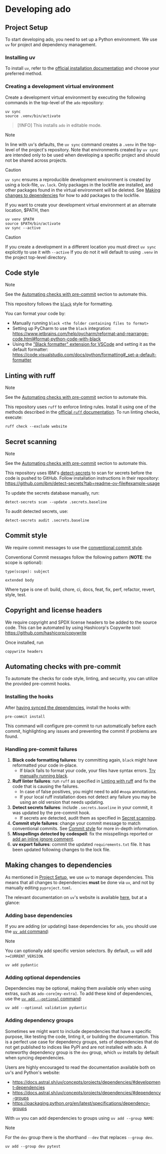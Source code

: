 # Developing ado

## Project Setup

To start developing ado, you need to set up a Python environment. We use `uv` for project and dependency management.

### Installing uv

To install `uv`, refer to
the [official installation documentation](https://docs.astral.sh/uv/getting-started/installation/#installing-uv) and
choose your preferred method.

### Creating a development virtual environment

Create a development virtual environment by executing the following commands in the top-level of the `ado` repository:

```commandline
uv sync
source .venv/bin/activate
```

> [!INFO]
> This installs `ado` in editable mode.

> [!NOTE]
> In line with uv's defaults, the `uv sync` command creates a `.venv` in the top-level of the project's repository.
> Note that environments created by `uv sync` are intended only to be used when developing a specific project and should not be shared across projects.

> [!CAUTION]
> `uv sync` ensures a reproducible development environment is created by using a lock-file, `uv.lock`.
>  Only packages in the lockfile are installed, and other packages found in the virtual environment will be deleted.
>  See [Making changes to dependencies](#making-changes-to-dependencies) for how to add packages to the lockfile.

If you want to create your development virtual environment at an alternate location, $PATH, then 
```commandline
uv venv $PATH
source $PATH/bin/activate
uv sync --active
```
> [!CAUTION]
> If you create a development in a different location you must direct `uv sync` explicitly to use it with `--active`
> If you do not it will default to using `.venv` in the project top-level directory. 


## Code style

> [!NOTE]  
> See the [Automating checks with pre-commit](#automating-checks-with-pre-commit) section to automate this.

This repository follows the [`black`](https://black.readthedocs.io/en/stable/) style for formatting. 

You can format your code by:

- Manually running `black <the folder containing files to format>`
- Setting up PyCharm to use the `black`
  integration: https://www.jetbrains.com/help/pycharm/reformat-and-rearrange-code.html#format-python-code-with-black
- Using
  the ["Black formatter" extension for VSCode](https://marketplace.visualstudio.com/items?itemName=ms-python.black-formatter)
  and setting it as the default formatter: https://code.visualstudio.com/docs/python/formatting#_set-a-default-formatter

## Linting with ruff

> [!NOTE]  
> See the [Automating checks with pre-commit](#automating-checks-with-pre-commit) section to automate this.

This repository uses `ruff` to enforce linting rules. Install it using one of the methods described in the [official
`ruff` documentation](https://docs.astral.sh/ruff/installation/).
To run linting checks, execute:

```commandline
ruff check --exclude website
```

## Secret scanning

> [!NOTE]  
> See the [Automating checks with pre-commit](#automating-checks-with-pre-commit) section to automate this.

This repository uses IBM's [detect-secrets](https://github.com/ibm/detect-secrets) to scan for secrets before the code
is pushed to GitHub.
Follow installation instructions in their
repository: https://github.com/ibm/detect-secrets?tab=readme-ov-file#example-usage

To update the secrets database manually, run:

```commandline
detect-secrets scan --update .secrets.baseline
```

To audit detected secrets, use:

```commandline
detect-secrets audit .secrets.baseline
```

## Commit style

We require commit messages to use the [conventional commit style](https://www.conventionalcommits.org/en/v1.0.0/).

Conventional Commit messages follow the following pattern (**NOTE**: the scope is optional):

```
type(scope): subject

extended body
```

Where type is one of: build, chore, ci, docs, feat, fix, perf, refactor, revert, style, test.

## Copyright and license headers

We require copyright and SPDX license headers to be added to the source code.
This can be automated by using Hashicorp's Copywrite tool: https://github.com/hashicorp/copywrite

Once installed, run

```shell
copywrite headers
```

## Automating checks with pre-commit

To automate the checks for code style, linting, and security, you can utilize the provided pre-commit hooks.

### Installing the hooks

After [having synced the dependencies](#creating-a-development-virtual-environment), install the hooks with:

```commandline
pre-commit install
```

This command will configure pre-commit to run automatically before each commit, highlighting any issues and preventing
the commit if problems are found.

### Handling pre-commit failures

1. **Black code formatting failures**: try committing again, `black` might have reformatted your code in-place.
     - If black fails to format your code, your files have syntax errors. [Try manually running black](#code-style).
2. **Ruff linter failures**: run `ruff` as specified in [Linting with ruff](#linting-with-ruff) and fix the
   code that is causing the failures.
     - In case of false positives, you might need to add `#noqa` annotations.
     - If your local ruff installation does not detect any failure you may be using an old version that needs updating.
3. **Detect secrets failures**: include `.secrets.baseline` in your commit, it was updated by the pre-commit hook.
     - If secrets are detected, audit them as specified in [Secret scanning](#secret-scanning).
4. **Commit style failures**: change your commit message to match conventional commits. 
   See [Commit style](#commit-style) for more in-depth information.
5. **Misspellings detected by codespell**: fix the misspellings reported or 
   [add an inline ignore comment](https://github.com/codespell-project/codespell?tab=readme-ov-file#inline-ignore).
6. **uv export failures**: commit the updated `requirements.txt` file. It has been
   updated following changes to the lock file.

## Making changes to dependencies

As mentioned in [Project Setup](#project-setup), we use `uv` to manage dependencies.
This means that all changes to dependencies **must** be done via `uv`, and not by manually editing `pyproject.toml`.

The relevant documentation on `uv`'s website is
available [here](https://docs.astral.sh/uv/concepts/projects/dependencies/#managing-dependencies), but at a glance:

### Adding base dependencies

If you are adding (or updating) base dependencies for `ado`, you should use the [
`uv add` command](https://docs.astral.sh/uv/concepts/projects/dependencies/#adding-dependencies):

> [!NOTE]  
> You can optionally add specific version selectors. By default, `uv` will add `>=CURRENT_VERSION`.

```commandline
uv add pydantic
```

### Adding optional dependencies

Dependencies may be optional, making them available only when using extras, such as `ado-core[my-extra]`. To add
these kind of dependencies, use the [
`uv add --optional` command](https://docs.astral.sh/uv/concepts/projects/dependencies/#optional-dependencies):

```commandline
uv add --optional validation pydantic
```

### Adding dependency groups

Sometimes we might want to include dependencies that have a specific purpose, like testing the code, linting it, or
building the documentation. This is a perfect use case for dependency groups, sets of dependencies that do not get
published to indices like PyPI and are not installed with ado.
A noteworthy dependency group is the `dev` group, which `uv` installs by default when syncing dependencies.

Users are highly encouraged to read the documentation available both on uv's and Python's website:

- https://docs.astral.sh/uv/concepts/projects/dependencies/#development-dependencies
- https://docs.astral.sh/uv/concepts/projects/dependencies/#dependency-groups
- https://packaging.python.org/en/latest/specifications/dependency-groups

With `uv` you can add dependencies to groups using `uv add --group NAME`:

> [!NOTE]  
> For the `dev` group there is the shorthand `--dev` that replaces `--group dev`.

```commandline
uv add --group dev pytest
```
